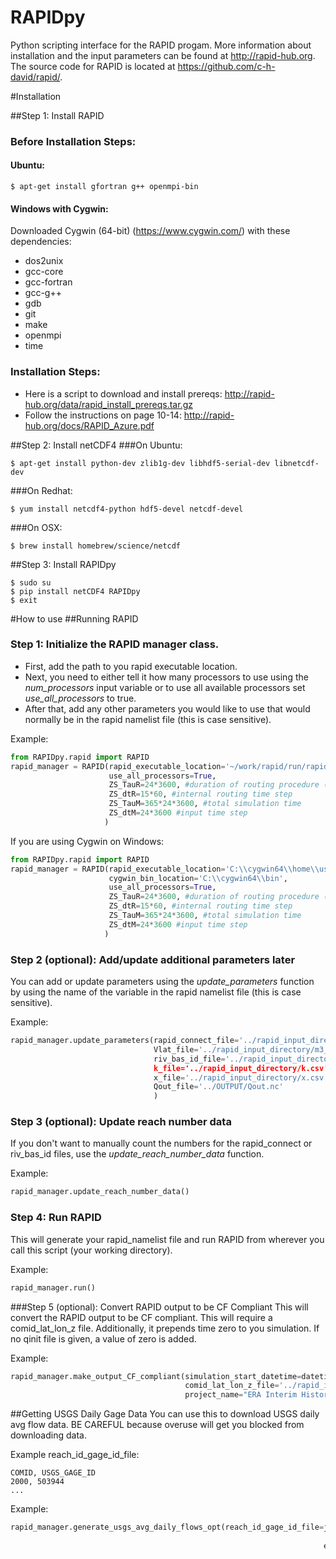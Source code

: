 # RAPIDpy
Python scripting interface for the RAPID progam.
More information about installation and the input parameters can be found at http://rapid-hub.org.
The source code for RAPID is located at https://github.com/c-h-david/rapid/.

#Installation

##Step 1: Install RAPID

### Before Installation Steps:
#### Ubuntu:
```
$ apt-get install gfortran g++ openmpi-bin
```
#### Windows with Cygwin:
Downloaded Cygwin (64-bit) (https://www.cygwin.com/) with these dependencies:
- dos2unix
- gcc-core
- gcc-fortran
- gcc-g++
- gdb
- git
- make
- openmpi
- time

### Installation Steps:
- Here is a script to download and install prereqs: http://rapid-hub.org/data/rapid_install_prereqs.tar.gz
- Follow the instructions on page 10-14: http://rapid-hub.org/docs/RAPID_Azure.pdf

##Step 2: Install netCDF4
###On Ubuntu:
```
$ apt-get install python-dev zlib1g-dev libhdf5-serial-dev libnetcdf-dev
```
###On Redhat:
```
$ yum install netcdf4-python hdf5-devel netcdf-devel
```
###On OSX:
```
$ brew install homebrew/science/netcdf
```
##Step 3: Install RAPIDpy
```
$ sudo su
$ pip install netCDF4 RAPIDpy
$ exit
```
#How to use
##Running RAPID
### Step 1: Initialize the RAPID manager class. 
- First, add the path to you rapid executable location. 
- Next, you need to either tell it how many processors to use using the *num_processors* input variable or to use all available processors set *use_all_processors* to true.
- After that, add any other parameters you would like to use that would normally be in the rapid namelist file (this is case sensitive).


Example:
```python
from RAPIDpy.rapid import RAPID
rapid_manager = RAPID(rapid_executable_location='~/work/rapid/run/rapid'
                      use_all_processors=True,                          
                      ZS_TauR=24*3600, #duration of routing procedure (time step of runoff data)
                      ZS_dtR=15*60, #internal routing time step
                      ZS_TauM=365*24*3600, #total simulation time 
                      ZS_dtM=24*3600 #input time step 
                     )
```
If you are using Cygwin on Windows:
```python
from RAPIDpy.rapid import RAPID
rapid_manager = RAPID(rapid_executable_location='C:\\cygwin64\\home\\username\\work\\rapid\\run\\rapid',
                      cygwin_bin_location='C:\\cygwin64\\bin',
                      use_all_processors=True,                          
                      ZS_TauR=24*3600, #duration of routing procedure (time step of runoff data)
                      ZS_dtR=15*60, #internal routing time step
                      ZS_TauM=365*24*3600, #total simulation time 
                      ZS_dtM=24*3600 #input time step 
                     )
```

### Step 2 (optional): Add/update additional parameters later
You can add or update parameters using the *update_parameters* function by using the name of the variable in the rapid namelist file (this is case sensitive).


Example:
```python
rapid_manager.update_parameters(rapid_connect_file='../rapid_input_directory/rapid_connect.csv',
                                Vlat_file='../rapid_input_directory/m3_riv.nc',
                                riv_bas_id_file='../rapid_input_directory/riv_bas_id.csv,
                                k_file='../rapid_input_directory/k.csv',
                                x_file='../rapid_input_directory/x.csv',
                                Qout_file='../OUTPUT/Qout.nc'
                                )
```
### Step 3 (optional): Update reach number data
If you don't want to manually count the numbers for the rapid_connect or riv_bas_id files, use the *update_reach_number_data* function.


Example:
```python
rapid_manager.update_reach_number_data()
```

### Step 4: Run RAPID
This will generate your rapid_namelist file and run RAPID from wherever you call this script (your working directory).

Example:
```python
rapid_manager.run()
```

###Step 5 (optional): Convert RAPID output to be CF Compliant
This will convert the RAPID output to be CF compliant. This will require a comid_lat_lon_z file.
Additionally, it prepends time zero to you simulation. If no qinit file is given, a value of zero is added.

Example:
```python
rapid_manager.make_output_CF_compliant(simulation_start_datetime=datetime.datetime(1980, 1, 1),
                                       comid_lat_lon_z_file='../rapid_input_directory/comid_lat_lon_z.csv',
                                       project_name="ERA Interim Historical flows by US Army ERDC") 
```
##Getting USGS Daily Gage Data
You can use this to download USGS daily avg flow data. BE CAREFUL because overuse will get you blocked from downloading data.


Example reach_id_gage_id_file:
```
COMID, USGS_GAGE_ID
2000, 503944
...
```

Example:
```python
rapid_manager.generate_usgs_avg_daily_flows_opt(reach_id_gage_id_file=join(main,"mississippi_usgsgage_id_comid.csv"),
												                        start_datetime=datetime(2000,1,1),
											                          end_datetime=datetime(2014,12,31),
												                        out_streamflow_file=join(main,"streamflow_2000_2014.csv"), 
												                        out_stream_id_file=join(main,"streamid_2000_2014.csv"))
```
